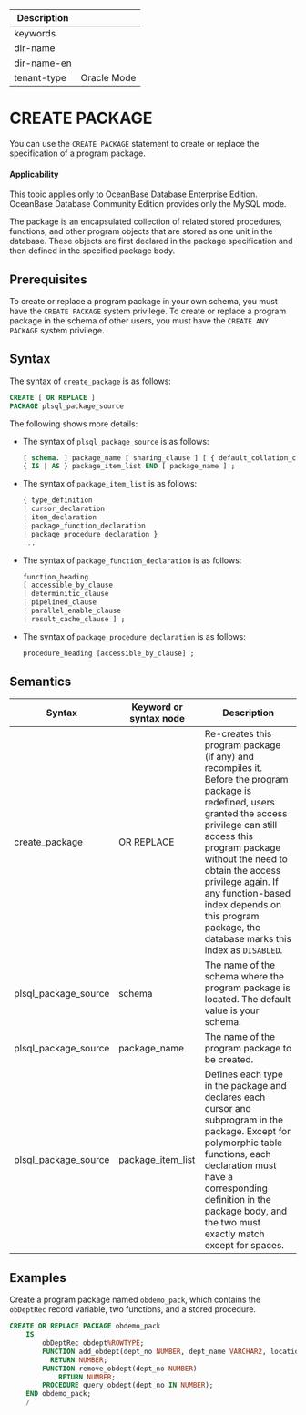 | Description   |                 |
|---------------|-----------------|
| keywords      |                 |
| dir-name      |                 |
| dir-name-en   |                 |
| tenant-type   | Oracle Mode     |


# CREATE PACKAGE

You can use the `CREATE PACKAGE` statement to create or replace the specification of a program package.

  <main id="notice" >
    <h4>Applicability</h4>
    <p>This topic applies only to OceanBase Database Enterprise Edition. OceanBase Database Community Edition provides only the MySQL mode. </p>
  </main>

The package is an encapsulated collection of related stored procedures, functions, and other program objects that are stored as one unit in the database. These objects are first declared in the package specification and then defined in the specified package body.

Prerequisites
-------------------------

To create or replace a program package in your own schema, you must have the `CREATE PACKAGE` system privilege. To create or replace a program package in the schema of other users, you must have the `CREATE ANY PACKAGE` system privilege.

Syntax
-----------------------

The syntax of `create_package` is as follows:

```sql
CREATE [ OR REPLACE ]
PACKAGE plsql_package_source
```



The following shows more details:

* The syntax of `plsql_package_source` is as follows:

   ```sql
   [ schema. ] package_name [ sharing_clause ] [ { default_collation_clause | invoker_rights_clause | accessible_by_clause }... ]  
   { IS | AS } package_item_list END [ package_name ] ;
   ```



* The syntax of `package_item_list` is as follows:

   ```sql
   { type_definition
   | cursor_declaration
   | item_declaration
   | package_function_declaration
   | package_procedure_declaration }
   ...
   ```



* The syntax of `package_function_declaration` is as follows:

   ```sql
   function_heading
   [ accessible_by_clause
   | determinitic_clause
   | pipelined_clause
   | parallel_enable_clause
   | result_cache_clause ] ;
   ```



* The syntax of `package_procedure_declaration` is as follows:

   ```sql
   procedure_heading [accessible_by_clause] ;
   ```








Semantics
-----------------------



| Syntax | Keyword or syntax node | Description |
|----------------------|-------------------|-----------------------------------------------------------------------------------------------------------------------------------------------|
| create_package | OR REPLACE | Re-creates this program package (if any) and recompiles it.  Before the program package is redefined, users granted the access privilege can still access this program package without the need to obtain the access privilege again.  If any function-based index depends on this program package, the database marks this index as `DISABLED`.  |
| plsql_package_source | schema | The name of the schema where the program package is located. The default value is your schema.  |
| plsql_package_source | package_name | The name of the program package to be created.  |
| plsql_package_source | package_item_list | Defines each type in the package and declares each cursor and subprogram in the package.  Except for polymorphic table functions, each declaration must have a corresponding definition in the package body, and the two must exactly match except for spaces.  |



Examples
-----------------------

Create a program package named `obdemo_pack`, which contains the `obDeptRec` record variable, two functions, and a stored procedure.

```sql
CREATE OR REPLACE PACKAGE obdemo_pack
    IS
        obDeptRec obdept%ROWTYPE;
        FUNCTION add_obdept(dept_no NUMBER, dept_name VARCHAR2, location VARCHAR2)
          RETURN NUMBER;
        FUNCTION remove_obdept(dept_no NUMBER)
            RETURN NUMBER;
        PROCEDURE query_obdept(dept_no IN NUMBER);
    END obdemo_pack;
    /
```


